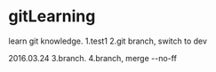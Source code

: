 # gitLearning
learn git knowledge.
1.test1
2.git branch, switch to dev

2016.03.24
3.branch.
4.branch, merge --no-ff
